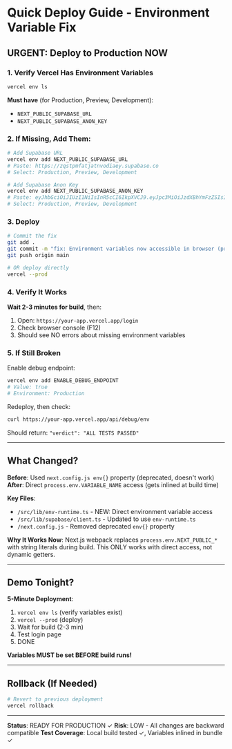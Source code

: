 # Quick Deploy Guide - Environment Variable Fix

## URGENT: Deploy to Production NOW

### 1. Verify Vercel Has Environment Variables

```bash
vercel env ls
```

**Must have** (for Production, Preview, Development):
- `NEXT_PUBLIC_SUPABASE_URL`
- `NEXT_PUBLIC_SUPABASE_ANON_KEY`

### 2. If Missing, Add Them:

```bash
# Add Supabase URL
vercel env add NEXT_PUBLIC_SUPABASE_URL
# Paste: https://zqstpmfatjatnvodiaey.supabase.co
# Select: Production, Preview, Development

# Add Supabase Anon Key
vercel env add NEXT_PUBLIC_SUPABASE_ANON_KEY
# Paste: eyJhbGciOiJIUzI1NiIsInR5cCI6IkpXVCJ9.eyJpc3MiOiJzdXBhYmFzZSIsInJlZiI6Inpxc3RwbWZhdGphdG52b2RpYWV5Iiwicm9sZSI6ImFub24iLCJpYXQiOjE3NjA3MzUyMTYsImV4cCI6MjA3NjMxMTIxNn0.zkYP2qBo-nqv0Mc_OaSBlHVpT4cqDLl10LUiK8AbztA
# Select: Production, Preview, Development
```

### 3. Deploy

```bash
# Commit the fix
git add .
git commit -m "fix: Environment variables now accessible in browser (production)"
git push origin main

# OR deploy directly
vercel --prod
```

### 4. Verify It Works

**Wait 2-3 minutes for build**, then:

1. Open: `https://your-app.vercel.app/login`
2. Check browser console (F12)
3. Should see NO errors about missing environment variables

### 5. If Still Broken

Enable debug endpoint:
```bash
vercel env add ENABLE_DEBUG_ENDPOINT
# Value: true
# Environment: Production
```

Redeploy, then check:
```bash
curl https://your-app.vercel.app/api/debug/env
```

Should return: `"verdict": "ALL TESTS PASSED"`

---

## What Changed?

**Before**: Used `next.config.js env{}` property (deprecated, doesn't work)
**After**: Direct `process.env.VARIABLE_NAME` access (gets inlined at build time)

**Key Files**:
- `/src/lib/env-runtime.ts` - NEW: Direct environment variable access
- `/src/lib/supabase/client.ts` - Updated to use `env-runtime.ts`
- `/next.config.js` - Removed deprecated `env{}` property

**Why It Works Now**:
Next.js webpack replaces `process.env.NEXT_PUBLIC_*` with string literals during build. This ONLY works with direct access, not dynamic getters.

---

## Demo Tonight?

**5-Minute Deployment**:
1. `vercel env ls` (verify variables exist)
2. `vercel --prod` (deploy)
3. Wait for build (2-3 min)
4. Test login page
5. DONE

**Variables MUST be set BEFORE build runs!**

---

## Rollback (If Needed)

```bash
# Revert to previous deployment
vercel rollback
```

---

**Status**: READY FOR PRODUCTION ✓
**Risk**: LOW - All changes are backward compatible
**Test Coverage**: Local build tested ✓, Variables inlined in bundle ✓
